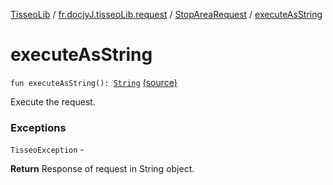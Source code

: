 [TisseoLib](../../index.md) / [fr.docjyJ.tisseoLib.request](../index.md) / [StopAreaRequest](index.md) / [executeAsString](./execute-as-string.md)

# executeAsString

`fun executeAsString(): `[`String`](https://kotlinlang.org/api/latest/jvm/stdlib/kotlin/-string/index.html) [(source)](https://github.com/docjyJ/TisseoLib/tree/master/src/main/kotlin/fr/docjyJ/tisseoLib/request/StopAreaRequest.kt#L67)

Execute the request.

### Exceptions

`TisseoException` -

**Return**
Response of request in String object.

